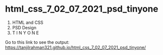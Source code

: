 # html_css_7_02_07_2021_psd_tinyone

1. HTML and CSS
2. PSD Design
3. T I N Y O N E 




Go to this link to see the output: https://tanjilrahman321.github.io/html_css_7_02_07_2021_psd_tinyone/

